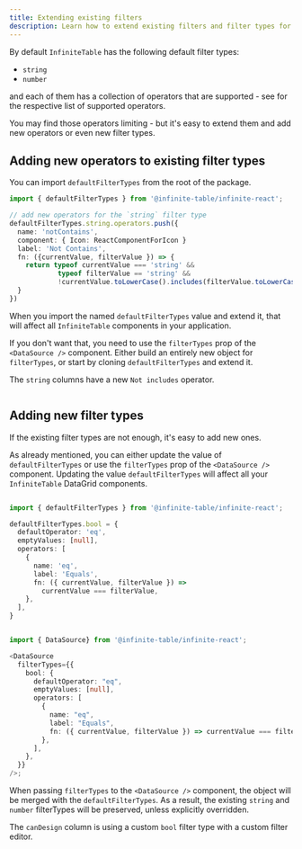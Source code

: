 ```yaml
---
title: Extending existing filters
description: Learn how to extend existing filters and filter types for your Infinite Table React DataGrid
---
```


By default `InfiniteTable` has the following default filter types:

 - `string`
 - `number`

and each of them has a collection of operators that are supported - see <DPropLink name="filterTypes" /> for the respective list of supported operators.

You may find those operators limiting - but it's easy to extend them and add new operators or even new filter types.


## Adding new operators to existing filter types

You can import `defaultFilterTypes` from the root of the package.

```ts title="Adding a new operator to the string filter type"
import { defaultFilterTypes } from '@infinite-table/infinite-react';

// add new operators for the `string` filter type
defaultFilterTypes.string.operators.push({
  name: 'notContains',
  component: { Icon: ReactComponentForIcon }
  label: 'Not Contains',
  fn: ({currentValue, filterValue }) => {
    return typeof currentValue === 'string' &&
            typeof filterValue == 'string' &&
            !currentValue.toLowerCase().includes(filterValue.toLowerCase())
  }
})
```

<Note>

When you import the named `defaultFilterTypes` value and extend it, that will affect all `InfiniteTable` components in your application.

If you don't want that, you need to use the `filterTypes` prop of the `<DataSource />` component. Either build an entirely new object for `filterTypes`, or start by cloning `defaultFilterTypes` and extend it.

</Note>

<Sandpack title="Enhanced string filter type - new 'Not includes' operator">

<Description>

The `string` columns have a new `Not includes` operator.

</Description>

```ts file="customised-default-filter-types-example.page.tsx"
```

</Sandpack>

## Adding new filter types

If the existing filter types are not enough, it's easy to add new ones.

As already mentioned, you can either update the value of `defaultFilterTypes` or use the `filterTypes` prop of the `<DataSource />` component. Updating the value `defaultFilterTypes` will affect all your `InfiniteTable` DataGrid components.


```ts title="Adding a new filter type by updating defaultFilterTypes"

import { defaultFilterTypes } from '@infinite-table/infinite-react';

defaultFilterTypes.bool = {
  defaultOperator: 'eq',
  emptyValues: [null],
  operators: [
    {
      name: 'eq',
      label: 'Equals',
      fn: ({ currentValue, filterValue }) =>
        currentValue === filterValue,
    },
  ],
}
```


```ts title="Adding a new filter type by using the filterTypes prop"

import { DataSource} from '@infinite-table/infinite-react';

<DataSource
  filterTypes={{
    bool: {
      defaultOperator: "eq",
      emptyValues: [null],
      operators: [
        {
          name: "eq",
          label: "Equals",
          fn: ({ currentValue, filterValue }) => currentValue === filterValue,
        },
      ],
    },
  }}
/>;

```

<Note>

When passing `filterTypes` to the `<DataSource />` component, the object will be merged with the `defaultFilterTypes`. As a result, the existing `string` and `number` filterTypes will be preserved, unless explicitly overridden.

</Note>

<Sandpack title="Writing a `bool` filter type with a custom filter editor">

<Description>

The `canDesign` column is using a custom `bool` filter type with a custom filter editor.

</Description>

```ts file="checkbox-filter-editor-example.page.tsx"
```

</Sandpack>